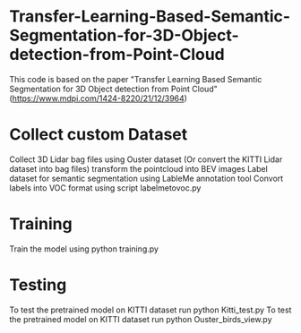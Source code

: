 # Transfer-Learning-Based-Semantic-Segmentation-for-3D-Object-detection-from-Point-Cloud
This code is based on the paper "Transfer Learning Based Semantic Segmentation for 3D Object detection from Point Cloud" (https://www.mdpi.com/1424-8220/21/12/3964)
# Collect custom Dataset
Collect 3D Lidar bag files using Ouster dataset (Or convert the KITTI Lidar dataset into bag files)
transform the pointcloud into BEV images
Label dataset for semantic segmentation using LableMe annotation tool
Convort labels into VOC format using script labelmetovoc.py

# Training
Train the model using python training.py

# Testing
To test the pretrained model on KITTI dataset run python Kitti_test.py
To test the pretrained model on KITTI dataset run python Ouster_birds_view.py
